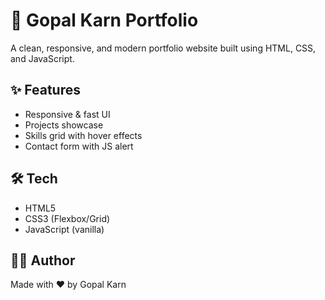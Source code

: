 # 🌟 Gopal Karn Portfolio

A clean, responsive, and modern portfolio website built using HTML, CSS, and JavaScript.

## ✨ Features
- Responsive & fast UI
- Projects showcase
- Skills grid with hover effects
- Contact form with JS alert

## 🛠 Tech
- HTML5
- CSS3 (Flexbox/Grid)
- JavaScript (vanilla)

## 🙋‍♂️ Author
Made with ❤️ by Gopal Karn
